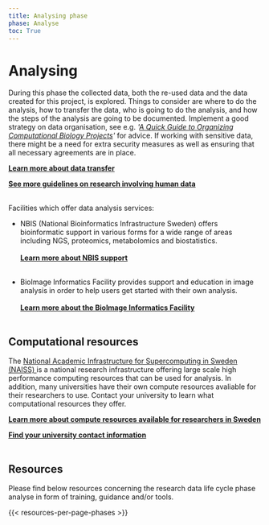```yaml
---
title: Analysing phase
phase: Analyse
toc: True
---
```


# Analysing
During this phase the collected data, both the re-used data and the data created for this project, is explored. Things to consider are where to do the analysis, how to transfer the data, who is going to do the analysis, and how the steps of the analysis are going to be documented. Implement a good strategy on data organisation, see e.g. *'<a href="https://doi.org/10.1371/journal.pcbi.1000424" target="_blank">A Quick Guide to Organizing Computational Biology Projects</a>'* for advice. If working with sensitive data, there might be a need for extra security measures as well as ensuring that all necessary agreements are in place.

<a class="link-teal" href="/topics/data-transfer"><b>Learn more about data transfer <i class="bi bi-arrow-right-square"></i></b></a>
<br/>

<a class="link-teal" href="/topics/research-involving-human-data"><b>See more guidelines on research involving human data <i class="bi bi-arrow-right-square"></i></b></a>
<br/><br/>

Facilities which offer data analysis services:
* NBIS (National Bioinformatics Infrastructure Sweden) offers bioinformatic support in various forms for a wide range of areas including NGS, proteomics, metabolomics and biostatistics.<br/><br/><a class="link-teal" href="https://nbis.se/get-support" target="_blank"><b>Learn more about NBIS support <i class="bi bi-box-arrow-up-right"></i></b></a><br/><br/>

* BioImage Informatics Facility provides support and education in image analysis in order to help users get started with their own analysis.<br/><br/><a class="link-teal" href="https://www.scilifelab.se/facilities/bioimage-informatics/" target="_blank"><b>Learn more about the BioImage Informatics Facility <i class="bi bi-box-arrow-up-right"></i></b></a><br/><br/>

## Computational resources
The <a href="https://www.naiss.se" target="_blank">National Academic Infrastructure for Super­computing in Sweden (NAISS) </a>is a national research infrastructure offering large scale high performance computing resources that can be used for analysis. In addition, many universities have their own compute resources avaliable for their researchers to use. Contact your university to learn what computational resources they offer.

<a class="link-teal" href="https://data.scilifelab.se/resources/e-infrastructure/" target="_blank"><b>Learn more about compute resources available for researchers in Sweden <i class="bi bi-box-arrow-up-right"></i></b></a>
<br/>

<a class="link-teal" href="/topics/university-rdm-resources"><b>Find your university contact information  <i class="bi bi-arrow-right-square"></i></b></a>
<br/><br/>

## Resources
Please find below resources concerning the research data life cycle phase analyse in form of training, guidance and/or tools.

{{< resources-per-page-phases >}}
